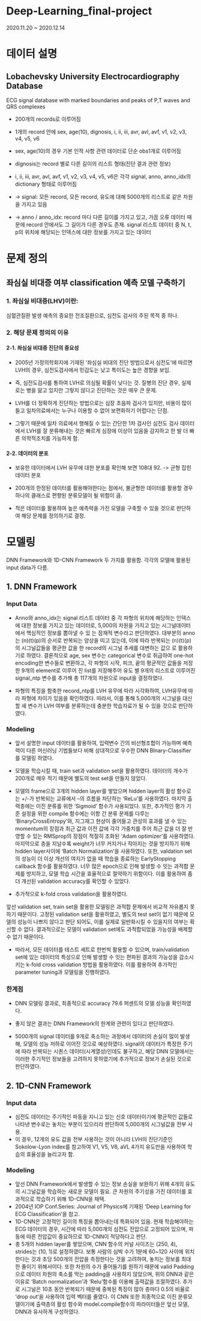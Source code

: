 # Deep-Learning_final-project

2020.11.20 ~ 2020.12.14




# 데이터 설명


## Lobachevsky University Electrocardiography Database
ECG signal database with marked boundaries and peaks of P,T waves and QRS complexes



- 200개의 records로 이루어짐

- 1개의 record 안에 sex, age(10), dignosis, i, ii, iii, avr, avl, avf, v1, v2, v3, v4, v5, v6

- sex, age(10)의 경우 기본 인적 사항 관련 데이터로 단순 obs1개로 이루어짐

- dignosis는 record 별로 다른 길이의 리스트 형태(진단 결과 관련 정보)

- i, ii, iii, avr, avl, avf, v1, v2, v3, v4, v5, v6은 각각 signal, anno, anno_idx의 dictionary 형태로 이루어짐

- -> signal: 모든 record, 모든 record, 유도에 대해 5000개의 리스트로 같은 차원을 가지고 있음

- -> anno / anno_idx: record 마다 다른 길이를 가지고 있고, 가끔 오류 데이터 때문에 record 안에서도 그 길이가 다른 경우도 존재. signal 리스트 데이터 중 N, t, p의 위치에 해당되는 인덱스에 대한 정보를 가지고 있는 데이터



# 문제 정의


## 좌심실 비대증 여부 classification 예측 모델 구축하기



### 1. 좌심실 비대증(LHV)이란:

심혈관질환 발생 예측의 중요한 전조질환으로, 심전도 검사의 주된 목적 중 하나.



### 2. 해당 문제 정의의 이유


#### 2-1. 좌심실 비대증 진단의 중요성

- 2005년 가정의학회지에 기재된 ‘좌심실 비대의 진단 방법으로서 심전도’에 따르면 LVH의 경우, 심전도검사에서 민감도는 낮고 특이도는 높은 경향을 보임. 

- 즉, 심전도검사를 통하여 LVH로 의심될 확률이 낮다는 것. 질병의 진단 경우, 실제로는 병을 앓고 있지만 그렇지 않다고 진단하는 것은 매우 큰 문제.

- LVH를 더 정확하게 진단하는 방법으로는 심장 초음파 검사가 있지만, 비용이 많이 들고 일차의료에서는 누구나 이용할 수 없어 보편화하기 어렵다는 단점.

- 그렇기 때문에 일차 의료에서 행해질 수 있는 간단한 1차 검사인 심전도 검사 데이터에서 LVH를 잘 분류해내는 것은 빠르게 심장에 이상이 있음을 감지하고 한 발 더 빠른 의학적조치를 가능하게 함.


#### 2-2. 데이터의 분포

- 보유한 데이터에서 LVH 유무에 대한 분포를 확인해 보면 108대 92. -> 균형 잡힌 데이터 분포

- 200개의 한정된 데이터를 활용해야한다는 점에서, 불균형한 데이터를 활용할 경우 하나의 클래스로 편향된 분류모델이 될 위험이 큼. 

- 적은 데이터를 활용하여 높은 예측력을 가진 모델을 구축할 수 있을 것으로 판단하여 해당 문제를 정의하기로 결정.



# 모델링

DNN Framework와 1D-CNN Framework 두 가지를 활용함. 각각의 모델에 활용된 input data가 다름.

## 1. DNN Framework
### Input Data

- Anno와 anno_idx는 signal 리스트 데이터 중 각 파형의 위치에 해당하는 인덱스에 대한 정보를 가지고 있는 데이터로, 5,000의 차원을 가지고 있는 시그널데이터에서 핵심적인 정보를 뽑아낼 수 있
는 잠재적 변수라고 판단하였다. 대부분의 anno는 (n)(t)(p)의 순서로 반복되는 양상을 띠고 있는데, 이에 따라 반복되는 (n)(t)(p)의 시그널값들을 평균한 값을 한 record의 시그널 추세를 대변하는 값으
로 활용하기로 하였다. 결론적으로 age, sex 변수는 categorical 변수로 취급하여 one-hot encoding한 변수들로 변환하고, 각 파형의 시작, 피크, 끝의 평균적인 값들을 저장한 9개의 element로 이루어
진 list를 저장해주어 유도 별 9개의 리스트로 이루어진 signal_ntp 변수를 추가해 총 117개의 차원으로 input을 결정하였다.

- 파형의 특징을 함축한 record_ntp를 LVH 유무에 따라 시각화하여, LVH유무에 따라 파형에 차이가 있음을 확인하였다. 따라서, 이를 통해 5,000개의 시그널을 대신할 새 변수가 LVH 여부를 분류하는데 충분한 학습자료가 될 수 있을 것으로 판단하였다.



### Modeling

- 앞서 설명한 input 데이터를 활용하여, 입력변수 간의 비선형조합이 가능하며 예측력이 다른 머신러닝 기법들보다 비해 상대적으로 우수한 DNN BInary-Classifier를 모델링 하였다. 

- 모델을 학습시킬 때, train set과 validation set을 활용하였다. 데이터의 개수가 200개로 매우 적기 때문에 별도의 test set을 만들지 않았다.

- 모델의 frame으로 3개의 hidden layer를 쌓았으며 hidden layer의 활성 함수로는 +/-가 반복되는 교류에서 –의 흐름을 차단하는 ‘ReLu’를 사용하였다. 마지막 출력층에는 이진 분류를 위한 ‘Sigmoid’ 함수가 사용되었다. 또한, 추가적인 평가 기준 설정을 위한 compile 함수에는 이항 간 분류 문제를 다루는 ‘BinaryCrossEntropy’와, 지그재그 현상이 줄어들고 관성의 효과를 낼 수 있는 momentum의 장점과 최근 값과 이전 값에 각각 가중치를 주어 최근 값을 더 잘 반영할 수 있는 RMSprop의 장점이 적절히 조화된 ‘Adam optimizer’를 사용하였다. 마지막으로 층을 지날수록 weight가 너무 커지거나 작아지는 것을 방지하기 위해 hidden layer사이에 ‘Batch Normalization’을 사용하였다. 또한,  valdation set의 성능이 더 이상 개선의 여지가 없을 때 학습을 종료하는 EarlyStopping callback 함수를 활용하였다. 너무 많은 epoch으로 인해 발생할 수 잇는 과적합 문제를 방지하고, 모델 학습 시간을 효율적으로 절약하기 위함이다. 이를 활용하여 좀 더 개선된 validation accuracy를 확인할 수 있었다.



- 추가적으로 k-fold cross validation을 활용하였다.

앞선 validation set, train set을 활용한 모델링은 과적합 문제에서 비교적 자유롭지 못하기 때문이다. 고정된 validation set을 활용하였고, 별도의 test set이 없기 때문에 모델의 성능이 나쁘지 않다고 판단 되어도, 이를 실제로 일반화시킬 수 있을지의 여부는 확신할 수 없다. 결과적으로는 모델이 validation set에도 과적합되었을 가능성을 배제할 수 없기 때문이다.

- 따라서, 모든 데이터를 테스트 세트로 한번씩 활용할 수 있으며, train/validation set에 있는 데이터의 특성으로 인해 발생할 수 잇는 편파된 결과의 가능성을 감소시키는 k-fold cross validation 방법을 활용하였다. 이를 활용하여 추가적인 parameter tuning과 모델링을 진행하였다.


### 한계점

- DNN 모델링 결과로, 최종적으로 accuracy 79.6 퍼센트의 모델 성능을 확인하였다.

- 좋지 않은 결과는 DNN Framework의 한계와 관련이 있다고 판단하였다. 

- 5000개의 signal 데이터를 9개로 축소하는 과정에서 데이터의 손실이 많이 발생해, 모델의 성능 저하로 이어진 것으로 예상하였다. signal의 데이터가 특정한 주기에 따라 반복되는 시퀀스 데이터(시계열성)인데도 불구하고, 해당 DNN 모델에서는 이러한 주기적인 정보들을 고려하지 못하였기에 추가적으로 정보가 손실된 것으로 판단하였다.





## 2. 1D-CNN Framework

### Input data

- 심전도 데이터는 주기적인 파동을 지니고 있는 신호 데이터이기에 평균적인 값들로 나타낸 변수로는 놓치는 부분이 있으리라 판단하여 5,000개의 시그널값을 전부 사용. 
- 이 경우, 12개의 유도 값을 전부 사용하는 것이 아니라 LVH의 진단기준인 Sokolow-Lyon index를 참고하여 V1, V5, V6, aVL 4가지 유도만을 사용하여 학습의 효율성을 늘리고자 함.


### Modeling

- 앞선 DNN Framework에서 발생할 수 있는 정보 손실을 보완하기 위해 4개의 유도의 시그널값을 학습하는 새로운 모델이 필요. 큰 차원의 주기성을 가진 데이터를 효과적으로 학습하기 위해 1D-CNN을 채택.
- 2004년 IOP Conf.Series: Journal of Physics에 기재된 ‘Deep Learning for ECG Classification’을 참고.
- 1D-CNN은 고정적인 길이의 특징을 뽑아내는데 특화되어 있음. 현재 학습해야하는 ECG 데이터의 경우, 시간에 따라 5,000개의 심전도 전압으로 고정되어 있으며, 파동에 따른 전압값이 중요하므로 1D-CNN이 적당하다고 판단.
- 총 5개의 hidden layer를 쌓았으며, CNN 함수의 커널 사이즈는 (250, 4), strides는 (10, 1)로 설정하였다. 보통 사람의 심박 수가 1분에 60~120 사이에 위치한다는 것과 초당 500개의 전압을 측정한다는 것을 고려하여, 놓치는 정보를 최대한 줄이기 위해서이다. 또한 차원의 수가 줄어들기를 원하기 때문에 valid Padding으로 데이터 차원의 축소를 막는 padding을 사용하지 않았으며, 위의 DNN과 같은 이유로 ‘Batch normalization’과 ‘Relu’함수를 이용해 출력값을 조절하였다. 추가로 시그널은 10초 동안 반복되기 때문에 중복된 특징이 많아 층마다 0.5의 비율로 ‘drop out’을 사용하여 입력 벡터를 줄였다. 이 CNN 또한 최종적으로 이진 분류모델이기에 출력층의 활성 함수와 model.compile함수의 파라미터들은 앞선 모델, DNN과 유사하게 구성하였다.

